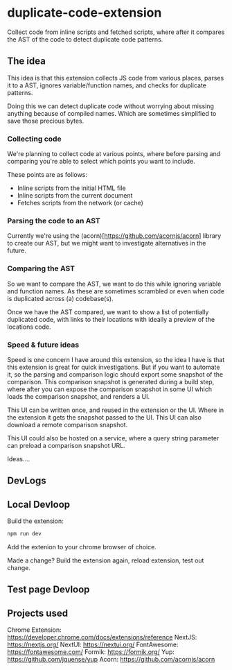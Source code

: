 # duplicate-code-extension
Collect code from inline scripts and fetched scripts, where after it compares the AST of the code to detect duplicate code patterns.


## The idea

This idea is that this extension collects JS code from various places, parses it to a AST, ignores variable/function names, and checks for duplicate patterns. 

Doing this we can detect duplicate code without worrying about missing anything because of compiled names. Which are sometimes simplified to save those precious bytes.

### Collecting code

We're planning to collect code at various points, where before parsing and comparing you're able to select which points you want to include.

These points are as follows:
- Inline scripts from the initial HTML file
- Inline scripts from the current document
- Fetches scripts from the network (or cache)

### Parsing the code to an AST

Currently we're using the (acorn)[https://github.com/acornjs/acorn] library to create our AST, but we might want to investigate alternatives in the future.

### Comparing the AST

So we want to compare the AST, we want to do this while ignoring variable and function names. As these are sometimes scrambled or even when code is duplicated across (a) codebase(s).

Once we have the AST compared, we want to show a list of potentially duplicated code, with links to their locations with ideally a preview of the locations code.

### Speed & future ideas

Speed is one concern I have around this extension, so the idea I have is that this extension is great for quick investigations. 
But if you want to automate it, so the parsing and comparison logic should export some snapshot of the comparison. 
This comparison snapshot is generated during a build step, where after you can expose the comparison snapshot in some UI which loads the comparison snapshot, and renders a UI.

This UI can be written once, and reused in the extension or the UI. Where in the extension it gets the snapshot passed to the UI. This UI can also download a remote comparison snapshot.

This UI could also be hosted on a service, where a query string parameter can preload a comparison snapshot URL.

Ideas....

## DevLogs



## Local Devloop

Build the extension:

```bash
npm run dev
```

Add the extenion to your chrome browser of choice.

Made a change? Build the extension again, reload extension, test out change.

## Test page Devloop


## Projects used

Chrome Extension: https://developer.chrome.com/docs/extensions/reference
NextJS: https://nextjs.org/
NextUI: https://nextui.org/
FontAwesome: https://fontawesome.com/
Formik: https://formik.org/
Yup: https://github.com/jquense/yup
Acorn: https://github.com/acornjs/acorn